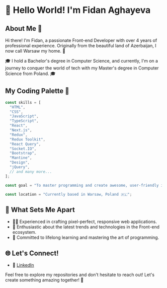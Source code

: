 # 👋 Hello World! I'm Fidan Aghayeva

## About Me 🚀

Hi there! I'm Fidan, a passionate Front-end Developer with over 4 years of professional experience. Originally from the beautiful land of Azerbaijan, I now call Warsaw my home. 🏡

🎓 I hold a Bachelor's degree in Computer Science, and currently, I'm on a journey to conquer the world of tech with my Master's degree in Computer Science from Poland. 🎓

## My Coding Palette 🎨

```javascript
const skills = [
  "HTML",
  "CSS",
  "JavaScript",
  "TypeScript",
  "React",
  "Next.js",
  "Redux",
  "Redux Toolkit",
  "React Query",
  "Socket.IO",
  "Bootstrap",
  "Mantine",
  "Design",
  "jQuery",
  // and many more...
];

const goal = "To master programming and create awesome, user-friendly interfaces.";

const location = "Currently based in Warsaw, Poland 🇵🇱";

````
## 🌟 What Sets Me Apart

- 👨‍💻 Experienced in crafting pixel-perfect, responsive web applications.
- 🚀 Enthusiastic about the latest trends and technologies in the Front-end ecosystem.
- 🧠 Committed to lifelong learning and mastering the art of programming.

## 🌐 Let's Connect!

- 💼 [LinkedIn](https://www.linkedin.com/in/fidan-aghayeva/)

Feel free to explore my repositories and don't hesitate to reach out! Let's create something amazing together! 🚀
